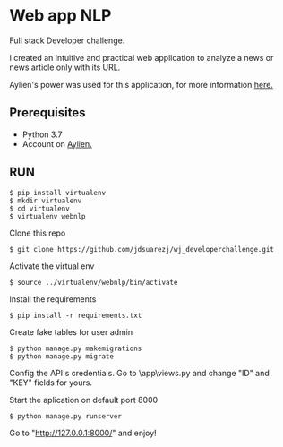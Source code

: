 # Web app NLP

Full stack Developer challenge.

I created an intuitive and practical web application to analyze a news or news article only with its URL.

Aylien's power was used for this application, for more information [here.](https://docs.aylien.com/)

## Prerequisites

- Python 3.7
- Account on [Aylien.](https://docs.aylien.com/)

## RUN

    $ pip install virtualenv
    $ mkdir virtualenv
    $ cd virtualenv
    $ virtualenv webnlp

Clone this repo

    $ git clone https://github.com/jdsuarezj/wj_developerchallenge.git

Activate the virtual env

    $ source ../virtualenv/webnlp/bin/activate

Install the requirements

    $ pip install -r requirements.txt

Create fake tables for user admin

    $ python manage.py makemigrations
    $ python manage.py migrate

Config the API's credentials. Go to \app\views.py and change "ID" and "KEY" fields for yours.

Start the aplication on default port 8000

    $ python manage.py runserver

Go to "http://127.0.0.1:8000/" and enjoy!
